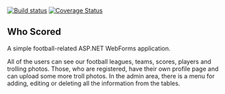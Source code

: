 [![Build status](https://ci.appveyor.com/api/projects/status/qh6fo9nnkhcq6e9l?svg=true)](https://ci.appveyor.com/project/petya/whoscored)
[![Coverage Status](https://coveralls.io/repos/github/WebFormsProject/WhoScored/badge.svg?branch=master)](https://coveralls.io/github/WebFormsProject/WhoScored?branch=master)
## Who Scored ##
A simple football-related ASP.NET WebForms application.

 All of the users can see our football leagues, teams, scores, players
 and trolling photos. 
 Those, who are registered, have their own profile
 page and can upload some more troll photos. 
 In the admin area, there
 is a menu for adding, editing or deleting all the information from the
 tables.

